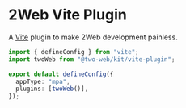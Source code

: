 # 2Web Vite Plugin

A [Vite](https://vite.dev/) plugin to make 2Web development painless.

```ts
import { defineConfig } from "vite";
import twoWeb from "@two-web/kit/vite-plugin";

export default defineConfig({
  appType: "mpa",
  plugins: [twoWeb()],
});
```
